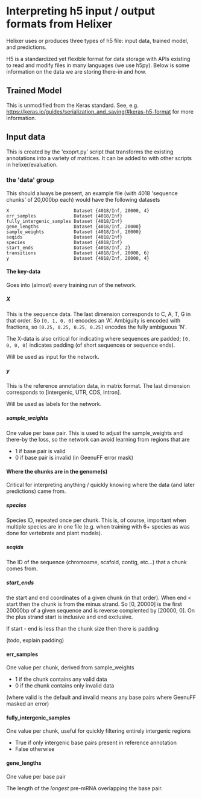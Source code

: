 # Interpreting h5 input / output formats from Helixer
Helixer uses or produces three types of h5 file: 
input data, trained model, and predictions. 

H5 is a standardized yet flexible format for data
storage with APIs existing to read and modify files
in many languages (we use h5py). Below is some information on
the data we are storing there-in and how.

## Trained Model
This is unmodified from the Keras standard.
See, e.g. https://keras.io/guides/serialization_and_saving/#keras-h5-format
for more information.

## Input data
This is created by the 'exoprt.py' script that
transforms the existing annotations into a variety of
matrices. It can be added to with other scripts in 
helixer/evaluation.

### the 'data' group
This should always be present, an example
file (with 4018 'sequence chunks' of 20,000bp each) 
would have the following datasets
```
X                        Dataset {4018/Inf, 20000, 4}
err_samples              Dataset {4018/Inf}
fully_intergenic_samples Dataset {4018/Inf}
gene_lengths             Dataset {4018/Inf, 20000}
sample_weights           Dataset {4018/Inf, 20000}
seqids                   Dataset {4018/Inf}
species                  Dataset {4018/Inf}
start_ends               Dataset {4018/Inf, 2}
transitions              Dataset {4018/Inf, 20000, 6}
y                        Dataset {4018/Inf, 20000, 4}
```

#### The key-data
Goes into (almost) every training run of the network.

##### X
This is the sequence data. The last dimension 
corresponds to C, A, T, G in that order. So
`[0, 1, 0, 0]` encodes an 'A'. Ambiguity is
encoded with fractions, so `[0.25, 0.25, 0.25, 0.25]`
encodes the fully ambiguous 'N'. 

The X-data is also critical for indicating where
sequences are padded; `[0, 0, 0, 0]` indicates
padding (of short sequences or sequence ends).

Will be used as input for the network.

##### y
This is the reference annotation data, in matrix
format. The last dimension corresponds to 
[intergenic, UTR, CDS, Intron].

Will be used as labels for the network.

##### sample_weights
One value per base pair. This is used to adjust
the sample_weights and there-by the loss, so 
the network can avoid learning from regions that 
are 

 - 1 if base pair is valid
 - 0 if base pair is invalid (in GeenuFF error mask)

#### Where the chunks are in the genome(s)
Critical for interpreting anything / quickly knowing
where the data (and later predictions) came from.

#####  species
Species ID, repeated once per chunk. This is, of
course, important when multiple species are 
in one file (e.g. when training with 6+ species
as was done for vertebrate and plant models).

##### seqids
The ID of the sequence (chromosme, scafold, contig,
etc...) that a chunk comes from.

##### start_ends
the start and end
coordinates of a
given chunk (in that order). When end < start then 
the chunk is from the minus strand. 
So [0, 20000] is the first 20000bp of a given
sequence and is reverse complented by [20000, 0].
On the plus strand start is inclusive and end
exclusive. 

If start - end is less than the chunk size then
there is padding 

(todo, explain padding)

#### err_samples
One value per chunk, derived from sample_weights
 - 1 if the chunk contains any valid data
 - 0 if the chunk contains only invalid data

(where valid is the default and invalid means 
any base pairs where GeenuFF masked an error)


#### fully_intergenic_samples 

One value per chunk, useful for quickly filtering
entirely intergenic regions
 - True if only intergenic base pairs present in reference annotation
 - False otherwise
 
#### gene_lengths
One value per base pair

The length of the _longest_ pre-mRNA overlapping
the base pair.


 
